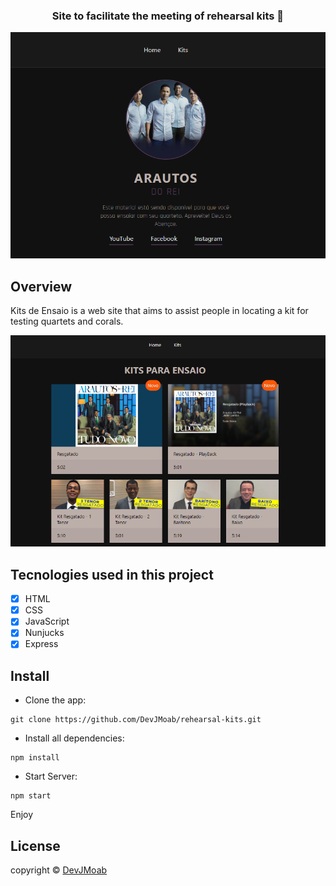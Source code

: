 <h3 align="center">Site to facilitate the meeting of rehearsal kits 🚀</h3>

![page1](/.github/page1.png)


## Overview

Kits de Ensaio is a web site that aims to assist people in locating a kit for testing quartets and corals.

![page2](/.github/page2.png)

## Tecnologies used in this project
- [x] HTML
- [x] CSS
- [x] JavaScript
- [x] Nunjucks
- [x] Express

## Install

- Clone the app:
```
git clone https://github.com/DevJMoab/rehearsal-kits.git
```
- Install all dependencies:
```
npm install
```
- Start Server:
```
npm start
```
Enjoy

## License
copyright © [DevJMoab](https://github.com/DevJMoab)